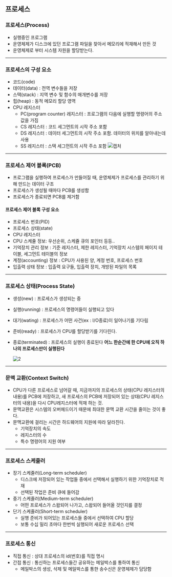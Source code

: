 ## 프로세스

### 프로세스(Process)
* 실행중인 프로그램
* 운영체제가 디스크에 있던 프로그램 파일을 찾아서 메모리에 적재해서 만든 것
* 운영체제로 부터 시스템 자원을 할당받는다.

---
### 프로세스의 구성 요소
* 코드(code)
* 데이터(data) : 전역 변수들을 저장
* 스택(stack) : 지역 변수 및 함수의 매개변수를 저장
* 힙(heap) : 동적 메모리 할당 영역
* CPU 레지스터
	* PC(program counter) 레지스터 : 프로그램의 다음에 실행할 명령어의 주소 값을 가짐
	* CS 레지스터 : 코드 세그먼트의 시작 주소 포함
	* DS 레지스터 : 데이터 세그먼트의 시작 주소 포함. 데이터의 위치를 알아내는데 사용 
	* SS 레지스터 : 스택 세그먼트의 시작 주소 포함
![캡처](C:\Users\ykiw9\Desktop\캡처.PNG)

---
### 프로세스 제어 블록(PCB)
* 프로그램을 실행하여 프로세스가 만들어질 때, 운영체제가 프로세스를 관리하기 위해 만드는 데이터 구조
* 프로세스가 생성될 때마다 PCB를 생성함
* 프로세스가 종료되면 PCB를 제거함

#### 프로세스 제어 블록 구성 요소
* 프로세스 번호(PID)
* 프로세스 상태(state)
* CPU 레지스터
* CPU 스케쥴 정보: 우선순위, 스케쥴 큐의 포인터 등등..
* 기억장치 관리 정보 : 기준 레지스터, 제한 레지스터, 기억장치 시스템의 페이지 	테이블, 세그먼트 테이블의 정보
* 계정(accounting) 정보 : CPU가 사용된 양, 계정 번호, 프로세스 번호
* 입출력 상태 정보 : 입출력 요구들, 입출력 장치, 개방된 파일의 목록

---

### 프로세스 상태(Process State)
* 생성(new) : 프로세스가 생성되는 중

* 실행(running) : 프로세스의 명령어들이 실행되고 있다

* 대기(wating) : 프로세스가 어떤 사건(ex : I/O종료)이 일어나기를 기다림

* 준비(ready) : 프로세스가 CPU를 할당받기를  기다린다.

* 종료(terminated) : 프로세스의 실행이 종료된다
  **어느 한순간에 한 CPU에 오직 하나의 프로세스만이 실행된다**

  ![2](C:\Users\ykiw9\Desktop\2.PNG)

---
### 문맥 교환(Context Switch)
* CPU가 다른 프로세스로 넘어갈 때, 지금까지의 프로세스의 상태(CPU 레지스터의 내용)를 PCB에 저장하고, 새 프로세스의 PCB에 저장되어 있는 상태(CPU 레지스터의 내용)을 다시 CPU레지스터에 적재 하는 것.
* 문맥교환은 시스템의 오버헤드이기 때문에 최대한 문맥 교환 시간을 줄이는 것이 좋다.
* 문맥교환에 걸리는 시간은 하드웨어의 지원에 따라 달라진다.
	* 기억장치의 속도
	* 레지스터의 수
	* 특수 명령어의 지원 여부

---
### 프로세스 스케줄러
* 장기 스케줄러(Long-term scheduler)
	* 디스크에 저장되어 있는 작업들 중에서 선택해서 실행하기 위한 기억장치로 적재
	* 선택된 작업은 준비 큐에 들어감
* 중기 스케줄러(Medium-term scheduler)
	* 어떤 프로세스가 스왑되어 나가고, 스왑되어 들어올 것인지를 결정
* 단기 스케줄러(Short-term scheduler)
	* 실행 준비가 되어있는 프로세스들 중에서 선택하여 CPU 할당
	* 보통 수십 밀리 초마다 한번씩 실행되어 새로운 프로세스 선택

---
### 프로세스 통신
* 직접 통신 : 상대 프로세스의 id(번호)를 직접 명시
* 간접 통신 : 통신하는 프로세스들간 공유하는 메일박스를 통하여 통신
	* 메일박스의 생성, 삭제 및 메일박스를 통한 송수신은 운영체제가 담당함



